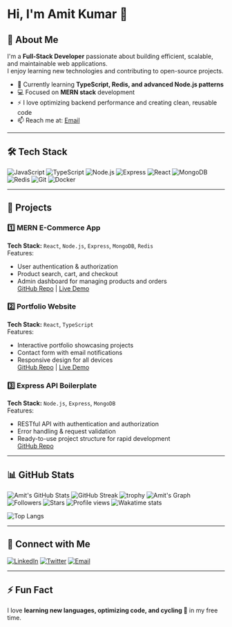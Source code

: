 # Hi, I'm Amit Kumar 👋

## 🚀 About Me
I'm a **Full-Stack Developer** passionate about building efficient, scalable, and maintainable web applications.  
I enjoy learning new technologies and contributing to open-source projects.  

- 🌱 Currently learning **TypeScript, Redis, and advanced Node.js patterns**
- 💻 Focused on **MERN stack** development
- ⚡ I love optimizing backend performance and creating clean, reusable code
- 📫 Reach me at: [Email](mailto:your.email@example.com)  

---

## 🛠 Tech Stack

![JavaScript](https://img.shields.io/badge/JavaScript-F7DF1E?logo=javascript&logoColor=black)
![TypeScript](https://img.shields.io/badge/TypeScript-3178C6?logo=typescript&logoColor=white)
![Node.js](https://img.shields.io/badge/Node.js-339933?logo=node.js&logoColor=white)
![Express](https://img.shields.io/badge/Express-000000?logo=express&logoColor=white)
![React](https://img.shields.io/badge/React-61DAFB?logo=react&logoColor=black)
![MongoDB](https://img.shields.io/badge/MongoDB-47A248?logo=mongodb&logoColor=white)
![Redis](https://img.shields.io/badge/Redis-DC382D?logo=redis&logoColor=white)
![Git](https://img.shields.io/badge/Git-F05032?logo=git&logoColor=white)
![Docker](https://img.shields.io/badge/Docker-2496ED?logo=docker&logoColor=white)

---

## 📂 Projects

### 1️⃣ MERN E-Commerce App
**Tech Stack:** `React`, `Node.js`, `Express`, `MongoDB`, `Redis`  
Features:
- User authentication & authorization
- Product search, cart, and checkout
- Admin dashboard for managing products and orders  
[GitHub Repo](https://github.com/yourusername/mern-ecommerce) | [Live Demo](https://your-demo-link.com)

### 2️⃣ Portfolio Website
**Tech Stack:** `React`, `TypeScript`  
Features:
- Interactive portfolio showcasing projects
- Contact form with email notifications
- Responsive design for all devices  
[GitHub Repo](https://github.com/AMIT222001/portfolio) | [Live Demo](https://your-demo-link.com)

### 3️⃣ Express API Boilerplate
**Tech Stack:** `Node.js`, `Express`, `MongoDB`  
Features:
- RESTful API with authentication and authorization
- Error handling & request validation
- Ready-to-use project structure for rapid development  
[GitHub Repo](https://github.com/AMIT222001/express-api-boilerplate)

---

## 📊 GitHub Stats

![Amit's GitHub Stats](https://github-readme-stats.vercel.app/api?username=AMIT222001&show_icons=true&theme=radical)
![GitHub Streak](https://streak-stats.demolab.com?user=AMIT222001&theme=radical&hide_border=true)
![trophy](https://github-profile-trophy.vercel.app/?username=AMIT222001&theme=onedark&margin-w=10)
![Amit's Graph](https://github-readme-activity-graph.vercel.app/graph?AMIT222001=AMIT222001&theme=react-dark&hide_border=true)
![Followers](https://img.shields.io/github/followers/AMIT222001?style=social)
![Stars](https://img.shields.io/github/stars/AMIT222001?affiliations=OWNER%2CCOLLABORATOR&style=social)
![Profile views](https://komarev.com/ghpvc/?username=AMIT222001&color=blueviolet)
![Wakatime stats](https://github-readme-stats.vercel.app/api/wakatime?username=AMIT222001&layout=compact&theme=radical)





![Top Langs](https://github-readme-stats.vercel.app/api/top-langs/?username=AMIT222001&layout=compact&theme=radical)

---

## 💬 Connect with Me

[![LinkedIn](https://img.shields.io/badge/LinkedIn-0077B5?logo=linkedin&logoColor=white)](https://www.linkedin.com/in/your-linkedin)
[![Twitter](https://img.shields.io/badge/Twitter-1DA1F2?logo=twitter&logoColor=white)](https://twitter.com/your-twitter)
[![Email](https://img.shields.io/badge/Email-D14836?logo=gmail&logoColor=white)](mailto:your.email@example.com)

---

## ⚡ Fun Fact
I love **learning new languages, optimizing code, and cycling 🚴** in my free time.
